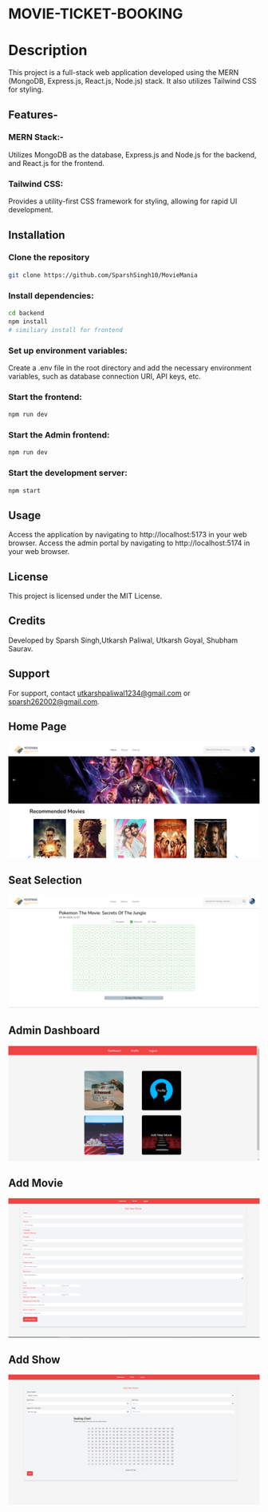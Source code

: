 # MOVIE-TICKET-BOOKING

# Description

This project is a full-stack web application developed using the MERN (MongoDB, Express.js, React.js, Node.js) stack. It also utilizes Tailwind CSS for styling.

## Features-

### MERN Stack:-

Utilizes MongoDB as the database, Express.js and Node.js for the backend, and React.js for the frontend.

### Tailwind CSS:

Provides a utility-first CSS framework for styling, allowing for rapid UI development.

## Installation

### Clone the repository

```bash
git clone https://github.com/SparshSingh10/MovieMania
```

### Install dependencies:

```bash
cd backend
npm install
# similiary install for frontend
```

### Set up environment variables:

Create a .env file in the root directory and add the necessary environment variables, such as database connection URI, API keys, etc.

### Start the frontend:

```bash
npm run dev
```

### Start the Admin frontend:

```bash
npm run dev
```

### Start the development server:

```bash
npm start
```

## Usage

Access the application by navigating to http://localhost:5173 in your web browser.
Access the admin portal by navigating to http://localhost:5174 in your web browser.

## License

This project is licensed under the MIT License.

## Credits

Developed by  Sparsh Singh,Utkarsh Paliwal, Utkarsh Goyal, Shubham Saurav.

## Support

For support, contact utkarshpaliwal1234@gmail.com or sparsh262002@gmail.com.

## Home Page

![Home Page](HomePage.png)

## Seat Selection

![Seat Selection ](SeatSelection.png)

## Admin Dashboard

![Admin Dashboard](AdminDashboard.png)

## Add Movie

![Add Movie](AddMovie.png)

## Add Show

![Add Show](AddShow.png)
